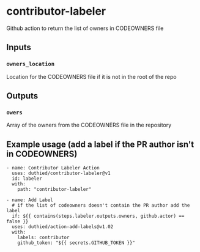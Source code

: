 # contributor-labeler
Github action to return the list of owners in CODEOWNERS file

## Inputs

### `owners_location`

Location for the CODEOWNERS file if it is not in the root of the repo
    
## Outputs

### `owers`

Array of the owners from the CODEOWNERS file in the repository

## Example usage (add a label if the PR author isn't in CODEOWNERS)

```
- name: Contributor Labeler Action
  uses: duthied/contributor-labeler@v1
  id: labeler
  with:
    path: "contributor-labeler"
    
- name: Add Label
  # if the list of codeowners doesn't contain the PR author add the label
  if: ${{ contains(steps.labeler.outputs.owners, github.actor) == false }}
  uses: duthied/action-add-labels@v1.02
  with:
    labels: contributor
    github_token: "${{ secrets.GITHUB_TOKEN }}"

```
